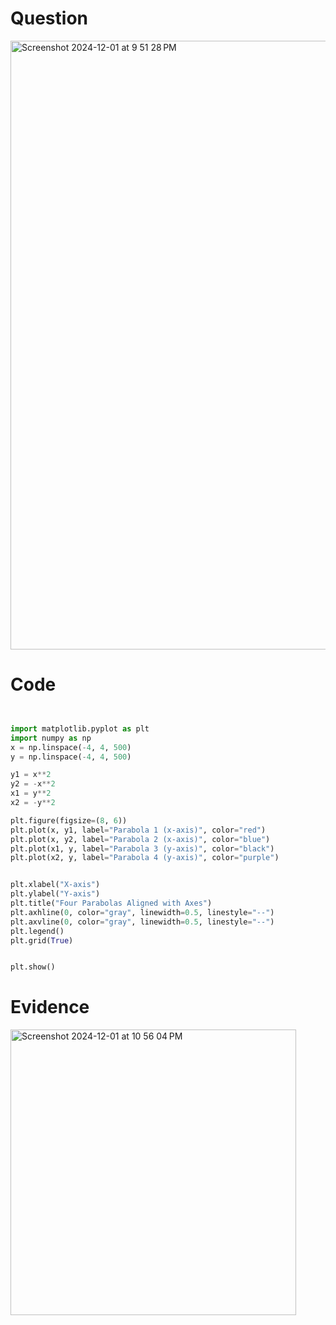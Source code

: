 # Question
<img width="974" alt="Screenshot 2024-12-01 at 9 51 28 PM" src="https://github.com/user-attachments/assets/208f3378-3a66-4d6b-bd4e-932173250116">



# Code
```.py


import matplotlib.pyplot as plt
import numpy as np
x = np.linspace(-4, 4, 500)
y = np.linspace(-4, 4, 500)

y1 = x**2
y2 = -x**2
x1 = y**2
x2 = -y**2

plt.figure(figsize=(8, 6))
plt.plot(x, y1, label="Parabola 1 (x-axis)", color="red")
plt.plot(x, y2, label="Parabola 2 (x-axis)", color="blue")
plt.plot(x1, y, label="Parabola 3 (y-axis)", color="black")
plt.plot(x2, y, label="Parabola 4 (y-axis)", color="purple")


plt.xlabel("X-axis")
plt.ylabel("Y-axis")
plt.title("Four Parabolas Aligned with Axes")
plt.axhline(0, color="gray", linewidth=0.5, linestyle="--")
plt.axvline(0, color="gray", linewidth=0.5, linestyle="--")
plt.legend()
plt.grid(True)


plt.show()


```

# Evidence
<img width="457" alt="Screenshot 2024-12-01 at 10 56 04 PM" src="https://github.com/user-attachments/assets/f5259e02-008c-4082-8790-b4a8ff02a49f">





